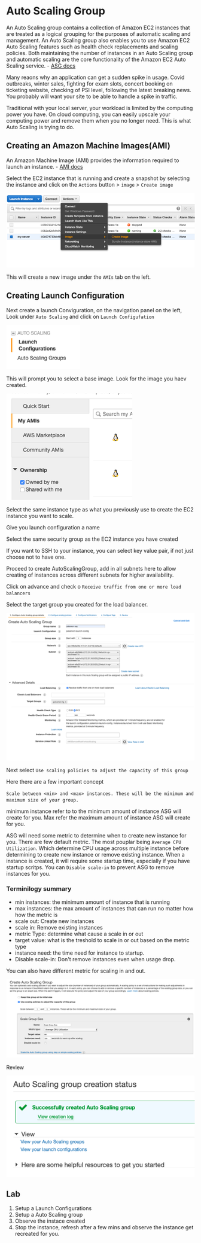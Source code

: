 # Auto Scaling Group

An Auto Scaling group contains a collection of Amazon EC2 instances that are treated as a logical grouping for the purposes of automatic scaling and management. An Auto Scaling group also enables you to use Amazon EC2 Auto Scaling features such as health check replacements and scaling policies. Both maintaining the number of instances in an Auto Scaling group and automatic scaling are the core functionality of the Amazon EC2 Auto Scaling service. - [ASG docs](https://docs.aws.amazon.com/autoscaling/ec2/userguide/AutoScalingGroup.html)

Many reaons why an application can get a sudden spike in usage. Covid outbreaks, winter sales, fighting for exam slots, concert booking on ticketing website, checking of PSI level, following the latest breaking news. You probably will want your site to be able to handle a spike in traffic.

Traditional with your local server, your workload is limited by the computing power you have. On cloud computing, you can easily upscale your computing power and remove them when you no longer need. This is what Auto Scaling is trying to do.

## Creating an Amazon Machine Images(AMI)

An Amazon Machine Image (AMI) provides the information required to launch an instance. - [AMI docs](https://docs.aws.amazon.com/AWSEC2/latest/UserGuide/AMIs.html)

Select the EC2 instance that is running and create a snapshot by selecting the instance and click on the `Actions` button > `image` > `Create image`

![create image](_media/create_ami.png)

This will create a new image under the `AMIs` tab on the left.

## Creating Launch Configuration

Next create a launch Conviguration, on the navigation panel on the left, Look under `Auto Scaling` and click on `Launch Configufation`

![launch config](_media/launch_config.png)

This will prompt you to select a base image. Look for the image you haev created.

![my ami](_media/my_amis.png)

Select the same instance type as what you previously use to create the EC2 instance you want to scale.

Give you launch configuration a name

Select the same security group as the EC2 instance you have created

If you want to SSH to your instance, you can select key value pair, if not just choose not to have one.

Proceed to create AutoScalingGroup, add in all subnets here to allow creating of instances across different subnets for higher availability.

Click on advance and check o `Receive traffic from one or more load balancers`

Select the target group you created for the load balancer.

![create asg](_media/asg_create.png)

Next select `Use scaling policies to adjust the capacity of this group`

Here there are a few important concept

`Scale between <min> and <max> instances. These will be the minimum and maximum size of your group.`

minimum instance refer to to the minimum amount of instance ASG will create for you. Max refer the maximum amount of instance ASG will create for you.

ASG will need some metric to determine when to create new instance for you. There are few default metric. The most pouplar being `Average CPU Utilization`. Which determine CPU usage across multiple instance before determining to create new instance or remove existing instance. When a instance is created, it will require some startup time, especially if you have startup scritps. You can `Disable scale-in` to prevent ASG to remove instances for you.

### Terminilogy summary

- min instances: the minimum amount of instance that is running
- max instances: the max amount of instances that can run no matter how how the metric is
- scale out: Create new instances
- scale in: Remove existing instances
- metric Type: determine what cause a scale in or out
- target value: what is the treshold to scale in or out based on the metric type
- instance need: the time need for instance to startup.
- Disable scale-in: Don't remove instances even when usage drop.

You can also have different metric for scaling in and out.

![select metric](_media/asg_select_metric.png)

Review

![status](_media/asg_creation_status.png)

## Lab

1. Setup a Launch Configurations
2. Setup a Auto Scaling group
3. Observe the instace created
4. Stop the instance, refresh after a few mins and observe the instance get recreated for you.
